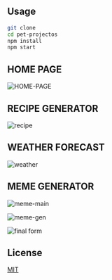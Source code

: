 
## Usage

```bash
git clone 
cd pet-projectos
npm install
npm start
```

## HOME PAGE
![HOME-PAGE](https://user-images.githubusercontent.com/43810008/100521781-fc77b300-31a5-11eb-84f7-b0fb3f7034c6.PNG)

## RECIPE GENERATOR
![recipe](https://user-images.githubusercontent.com/43810008/72141684-9880ac00-3393-11ea-93dc-150ba993d515.JPG)
 
## WEATHER FORECAST
![weather](https://user-images.githubusercontent.com/43810008/72141732-b1895d00-3393-11ea-9e9b-4583b9a59b30.JPG)

## MEME GENERATOR

![meme-main](https://user-images.githubusercontent.com/43810008/72141760-bf3ee280-3393-11ea-9867-315ab6872dc0.JPG)

![meme-gen](https://user-images.githubusercontent.com/43810008/72141782-c82fb400-3393-11ea-89fe-f43f2fa5d8a5.JPG)

![final form](https://user-images.githubusercontent.com/43810008/72141796-cf56c200-3393-11ea-9557-eae9e9a8dcab.JPG)

## License
[MIT](https://choosealicense.com/licenses/mit/)
